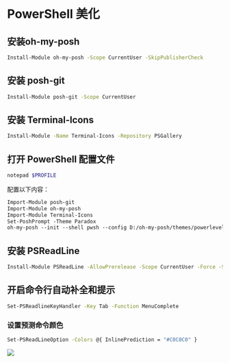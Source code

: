 # PowerShell 美化

## 安装oh-my-posh

```sh
Install-Module oh-my-posh -Scope CurrentUser -SkipPublisherCheck
```

## 安装 posh-git

```sh
Install-Module posh-git -Scope CurrentUser
```

## 安装 Terminal-Icons

```sh
Install-Module -Name Terminal-Icons -Repository PSGallery
```

## 打开 PowerShell  配置文件

```sh
notepad $PROFILE
```

配置以下内容：

```txt
Import-Module posh-git
Import-Module oh-my-posh
Import-Module Terminal-Icons
Set-PoshPrompt -Theme Paradox
oh-my-posh --init --shell pwsh --config D:/oh-my-posh/themes/powerlevel10k_rainbow.omp.json | Invoke-Expression
```

## 安装 PSReadLine

```sh
Install-Module PSReadLine -AllowPrerelease -Scope CurrentUser -Force -SkipPublisherCheck
```

## 开启命令行自动补全和提示

```sh
Set-PSReadlineKeyHandler -Key Tab -Function MenuComplete
```

### 设置预测命令颜色

```sh
Set-PSReadLineOption -Colors @{ InlinePrediction = "#C0C0C0" }
```

![](https://i0.hdslb.com/bfs/album/c773b2054403e97d80d5ba7b95f7713216bb4a8b.png)
